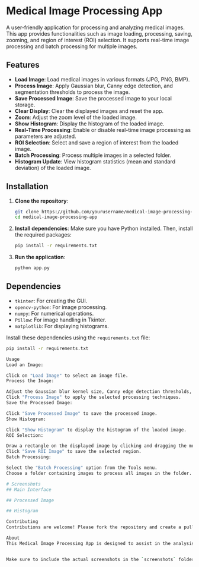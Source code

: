 # Medical Image Processing App

A user-friendly application for processing and analyzing medical images. This app provides functionalities such as image loading, processing, saving, zooming, and region of interest (ROI) selection. It supports real-time image processing and batch processing for multiple images.

## Features

- **Load Image**: Load medical images in various formats (JPG, PNG, BMP).
- **Process Image**: Apply Gaussian blur, Canny edge detection, and segmentation thresholds to process the image.
- **Save Processed Image**: Save the processed image to your local storage.
- **Clear Display**: Clear the displayed images and reset the app.
- **Zoom**: Adjust the zoom level of the loaded image.
- **Show Histogram**: Display the histogram of the loaded image.
- **Real-Time Processing**: Enable or disable real-time image processing as parameters are adjusted.
- **ROI Selection**: Select and save a region of interest from the loaded image.
- **Batch Processing**: Process multiple images in a selected folder.
- **Histogram Update**: View histogram statistics (mean and standard deviation) of the loaded image.

## Installation

1. **Clone the repository**:
    ```bash
    git clone https://github.com/yourusername/medical-image-processing-app.git
    cd medical-image-processing-app
    ```

2. **Install dependencies**:
    Make sure you have Python installed. Then, install the required packages:
    ```bash
    pip install -r requirements.txt
    ```

3. **Run the application**:
    ```bash
    python app.py
    ```

## Dependencies

- `tkinter`: For creating the GUI.
- `opencv-python`: For image processing.
- `numpy`: For numerical operations.
- `Pillow`: For image handling in Tkinter.
- `matplotlib`: For displaying histograms.

Install these dependencies using the `requirements.txt` file:
```bash
pip install -r requirements.txt

Usage
Load an Image:

Click on "Load Image" to select an image file.
Process the Image:

Adjust the Gaussian blur kernel size, Canny edge detection thresholds, and segmentation threshold using the sliders.
Click "Process Image" to apply the selected processing techniques.
Save the Processed Image:

Click "Save Processed Image" to save the processed image.
Show Histogram:

Click "Show Histogram" to display the histogram of the loaded image.
ROI Selection:

Draw a rectangle on the displayed image by clicking and dragging the mouse to select a region of interest.
Click "Save ROI Image" to save the selected region.
Batch Processing:

Select the "Batch Processing" option from the Tools menu.
Choose a folder containing images to process all images in the folder.

# Screenshots
## Main Interface

## Processed Image

## Histogram

Contributing
Contributions are welcome! Please fork the repository and create a pull request with your changes.

About
This Medical Image Processing App is designed to assist in the analysis and processing of medical images, providing essential tools for researchers and healthcare professionals.


Make sure to include the actual screenshots in the `screenshots` folder and adjust the paths accordingly. Replace `yourusername` with your actual GitHub username in the repository URL. Adjust the content as necessary to match your specific implementation and project details.
